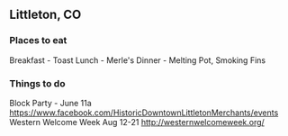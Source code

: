 ## Littleton, CO

### Places to eat
Breakfast - Toast
Lunch - Merle's
Dinner - Melting Pot, Smoking Fins
### Things to do
Block Party - June 11a
https://www.facebook.com/HistoricDowntownLittletonMerchants/events
Western Welcome Week Aug 12-21 
http://westernwelcomeweek.org/
